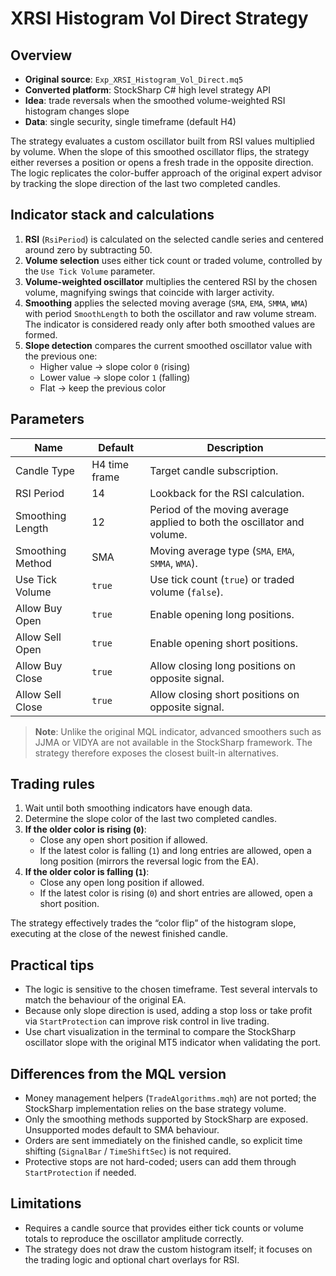 # XRSI Histogram Vol Direct Strategy

## Overview
- **Original source**: `Exp_XRSI_Histogram_Vol_Direct.mq5`
- **Converted platform**: StockSharp C# high level strategy API
- **Idea**: trade reversals when the smoothed volume-weighted RSI histogram changes slope
- **Data**: single security, single timeframe (default H4)

The strategy evaluates a custom oscillator built from RSI values multiplied by volume. When the slope of this smoothed oscillator flips, the strategy either reverses a position or opens a fresh trade in the opposite direction. The logic replicates the color-buffer approach of the original expert advisor by tracking the slope direction of the last two completed candles.

## Indicator stack and calculations
1. **RSI** (`RsiPeriod`) is calculated on the selected candle series and centered around zero by subtracting 50.
2. **Volume selection** uses either tick count or traded volume, controlled by the `Use Tick Volume` parameter.
3. **Volume-weighted oscillator** multiplies the centered RSI by the chosen volume, magnifying swings that coincide with larger activity.
4. **Smoothing** applies the selected moving average (`SMA`, `EMA`, `SMMA`, `WMA`) with period `SmoothLength` to both the oscillator and raw volume stream. The indicator is considered ready only after both smoothed values are formed.
5. **Slope detection** compares the current smoothed oscillator value with the previous one:
   - Higher value → slope color `0` (rising)
   - Lower value → slope color `1` (falling)
   - Flat → keep the previous color

## Parameters
| Name | Default | Description |
| --- | --- | --- |
| Candle Type | H4 time frame | Target candle subscription. |
| RSI Period | 14 | Lookback for the RSI calculation. |
| Smoothing Length | 12 | Period of the moving average applied to both the oscillator and volume. |
| Smoothing Method | SMA | Moving average type (`SMA`, `EMA`, `SMMA`, `WMA`). |
| Use Tick Volume | `true` | Use tick count (`true`) or traded volume (`false`). |
| Allow Buy Open | `true` | Enable opening long positions. |
| Allow Sell Open | `true` | Enable opening short positions. |
| Allow Buy Close | `true` | Allow closing long positions on opposite signal. |
| Allow Sell Close | `true` | Allow closing short positions on opposite signal. |

> **Note**: Unlike the original MQL indicator, advanced smoothers such as JJMA or VIDYA are not available in the StockSharp framework. The strategy therefore exposes the closest built-in alternatives.

## Trading rules
1. Wait until both smoothing indicators have enough data.
2. Determine the slope color of the last two completed candles.
3. **If the older color is rising (`0`)**:
   - Close any open short position if allowed.
   - If the latest color is falling (`1`) and long entries are allowed, open a long position (mirrors the reversal logic from the EA).
4. **If the older color is falling (`1`)**:
   - Close any open long position if allowed.
   - If the latest color is rising (`0`) and short entries are allowed, open a short position.

The strategy effectively trades the “color flip” of the histogram slope, executing at the close of the newest finished candle.

## Practical tips
- The logic is sensitive to the chosen timeframe. Test several intervals to match the behaviour of the original EA.
- Because only slope direction is used, adding a stop loss or take profit via `StartProtection` can improve risk control in live trading.
- Use chart visualization in the terminal to compare the StockSharp oscillator slope with the original MT5 indicator when validating the port.

## Differences from the MQL version
- Money management helpers (`TradeAlgorithms.mqh`) are not ported; the StockSharp implementation relies on the base strategy volume.
- Only the smoothing methods supported by StockSharp are exposed. Unsupported modes default to SMA behaviour.
- Orders are sent immediately on the finished candle, so explicit time shifting (`SignalBar` / `TimeShiftSec`) is not required.
- Protective stops are not hard-coded; users can add them through `StartProtection` if needed.

## Limitations
- Requires a candle source that provides either tick counts or volume totals to reproduce the oscillator amplitude correctly.
- The strategy does not draw the custom histogram itself; it focuses on the trading logic and optional chart overlays for RSI.
